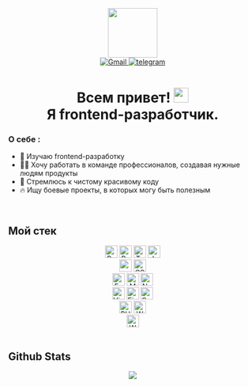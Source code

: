 <div id="header" align="center">
  <img
    src="https://media.giphy.com/media/765ccrAiB0g9z6EApL/giphy.gif"
    width="100"
  />
  <div id="badges">
    <a href="mailto:alvde24@gmail.com" target="_blank">
      <img
      src=https://img.shields.io/badge/gmail-%2324292e.svg?&style=for-the-badge&logo=gmail&logoColor=white
      alt=Gmail style="margin-bottom: 5px;" />
    </a>
    <a href="http://t.me/+79268304044" target="_blank">
      <img
      src=https://img.shields.io/badge/telegram-%2324292e.svg?&style=for-the-badge&logo=telegram&logoColor=white
      alt=telegram style="margin-bottom: 5px;" />
    </a>
  </div>
  <h1>
    Всем привет!
    <img
      src="https://media.giphy.com/media/hvRJCLFzcasrR4ia7z/giphy.gif"
      width="30px"
    /><br />
    Я frontend-разработчик.
  </h1>
</div>

### О себе : 
- 🔭 Изучаю frontend-разработку 
- 🧑‍💻 Хочу работать в команде
профессионалов, создавая нужные людям продукты 
- 📝 Стремлюсь к чистому
красивому коду 
- 🔥 Ищу боевые проекты, в которых могу быть полезным

<br />

## Мой стек

<div align="center">
  <img
    src="https://img.shields.io/badge/React-20232A?style=for-the-badge&logo=react&logoColor=61DAFB"
    alt="React logo"
    title="React"
    height="25"
  />
  <img
    src="https://img.shields.io/badge/Redux-593D88?style=for-the-badge&logo=redux&logoColor=white"
    alt="Redux logo"
    title="Redux"
    height="25"
  />
  <img
    src="https://img.shields.io/badge/TypeScript-007ACC?style=for-the-badge&logo=typescript&logoColor=white"
    alt="TypeScript logo"
    title="TypeScript"
    height="25"
  />
  <img
    src="https://img.shields.io/badge/JavaScript-323330?style=for-the-badge&logo=javascript&logoColor=F7DF1E"
    alt="JavaScript logo"
    title="JavaScript"
    height="25"
  />
</div>
<div align="center">
  <img
    src="https://img.shields.io/badge/HTML5-E34F26?style=for-the-badge&logo=html5&logoColor=white"
    height="25"
  />
  <img
    src="https://img.shields.io/badge/CSS3-1572B6?style=for-the-badge&logo=css3&logoColor=white"
    alt="CSS3 logo"
    title="CSS3"
    height="25"
  />
</div>
<div align="center">
  <img
    src="https://img.shields.io/badge/Express.js-404D59?style=for-the-badge"
    alt="Express.js logo"
    title="Express.js"
    height="25"
  />
  <img
    src="https://img.shields.io/badge/MongoDB-4EA94B?style=for-the-badge&logo=mongodb&logoColor=white"
    alt="MongoDB logo"
    title="MongoDB"
    height="25"
  />
  <img
    src="https://img.shields.io/badge/Node.js-43853D?style=for-the-badge&logo=node.js&logoColor=white"
    alt="Node.js logo"
    title="Node.js"
    height="25"
  />
</div>
<div align="center">
  <img
    src="https://img.shields.io/badge/VS%20Code-282C34?logo=visual-studio-code&logoColor=007ACC"
    alt="Visual Studio Code logo"
    title="Visual Studio Code"
    height="25"
  />
  <img
    src="https://img.shields.io/badge/Figma-F24E1E?style=for-the-badge&logo=figma&logoColor=white"
    alt="Figma logo"
    title="Figma"
    height="25"
  />
  <img
    src="https://img.shields.io/badge/-Swagger-282C34?style=for-the-badge&logo=swagger&logoColor=white"
    alt="Swagger logo"
    title="Swagger"
    height="25"
  />
</div>
<div align="center">
  <img
    src="https://img.shields.io/badge/PHP-777BB4?style=for-the-badge&logo=php&logoColor=white"
    alt="PHP"
    title="PHP"
    height="25"
  />
  <img
    src="https://img.shields.io/badge/Wordpress-21759B?style=for-the-badge&logo=wordpress&logoColor=white"
    alt="Wordpress"
    title="Wordpress"
    height="25"
  />
</div>
<div align="center">
  <img
    src="https://img.shields.io/badge/Python-14354C?style=for-the-badge&logo=python&logoColor=white"
    alt="Wordpress"
    title="Wordpress"
    height="25"
  />
</div>

<br />

## Github Stats
<div align="center">
  <img
    src="https://komarev.com/ghpvc/?username=alvde-site&&style=flat-square"
    align="center"
  />
</div>
